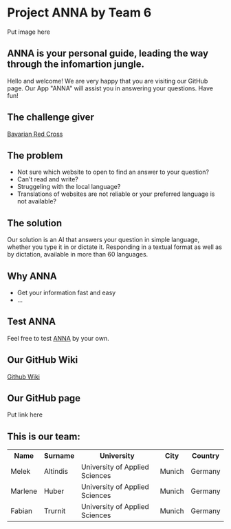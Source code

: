 # Project ANNA by Team 6

Put image here

## ANNA is your personal guide, leading the way through the infomartion jungle.

Hello and welcome! We are very happy that you are visiting our GitHub page. Our App "ANNA" will assist you in answering your questions. Have fun!  

## The challenge giver

[Bavarian Red Cross](https://www.brk.de/)

## The problem

-	Not sure which website to open to find an answer to your question? 
-	Can't read and write? 
-	Struggeling with the local language? 
-	Translations of websites are not reliable or your preferred language is not available? 

## The solution
Our solution is an AI that answers your question in simple language, whether you type it in or dictate it. Responding in a textual format as well as by dictation, available in more than 60 languages.

## Why ANNA

- Get your information fast and easy
- …

## Test ANNA

Feel free to test [ANNA](https://www.figma.com/proto/XbzkLkKWHi29msgiZa1eYH/Prototype?type=design&node-id=1-173&scaling=scale-down&page-id=0%3A1&starting-point-node-id=1%3A159) by your own.

## Our GitHub Wiki 

[Github Wiki](https://github.com/Real-Projects-Digitalization/ANNA-Team-6-SS23-/wiki)

## Our GitHub page

Put link here

## This is our team:

<table>
  <tr>
    <th> Name </th>
    <th> Surname </th>
    <th> University </th>
    <th> City </th>
    <th> Country </th>
  </tr>
  <tr>
    <td> Melek </td>
    <td> Altindis </td>
    <td >University of Applied Sciences </td>
    <td> Munich </td>
    <td> Germany </td>
  </tr>
  <tr>
    <td> Marlene </td>
    <td> Huber </td>
    <td> University of Applied Sciences </td>
    <td> Munich </td>
    <td> Germany </td>
  </tr>
  <tr>
    <td>Fabian </td>
    <td>Trurnit </td>
    <td> University of Applied Sciences </td>
    <td>Munich </td>
    <td>Germany </td>
  </tr>
</table>

